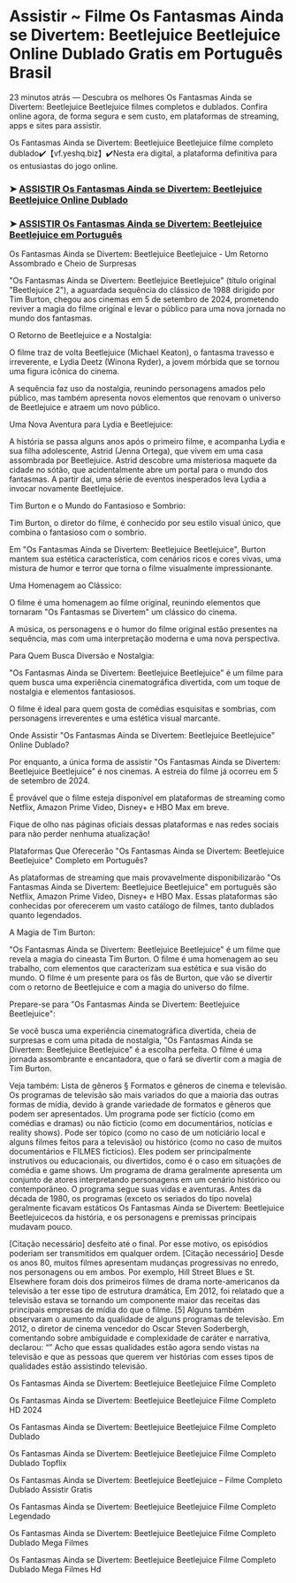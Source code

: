 # Assistir ~ Filme Os Fantasmas Ainda se Divertem: Beetlejuice Beetlejuice Online Dublado Gratis em Português Brasil

23 minutos atrás — Descubra os melhores Os Fantasmas Ainda se Divertem: Beetlejuice Beetlejuice filmes completos e dublados. Confira online agora, de forma segura e sem custo, em plataformas de streaming, apps e sites para assistir.

Os Fantasmas Ainda se Divertem: Beetlejuice Beetlejuice filme completo dublado✔️【vf.yeshq.biz】✔️Nesta era digital, a plataforma definitiva para os entusiastas do jogo online.


### ➤ [ASSISTIR Os Fantasmas Ainda se Divertem: Beetlejuice Beetlejuice Online Dublado](https://vf.yeshq.biz/pt/movie/917496)

### ➤ [ASSISTIR Os Fantasmas Ainda se Divertem: Beetlejuice Beetlejuice em Português](https://vf.yeshq.biz/pt/movie/917496)

Os Fantasmas Ainda se Divertem: Beetlejuice Beetlejuice - Um Retorno Assombrado e Cheio de Surpresas

"Os Fantasmas Ainda se Divertem: Beetlejuice Beetlejuice" (título original "Beetlejuice 2"), a aguardada sequência do clássico de 1988 dirigido por Tim Burton, chegou aos cinemas em 5 de setembro de 2024, prometendo reviver a magia do filme original e levar o público para uma nova jornada no mundo dos fantasmas.

O Retorno de Beetlejuice e a Nostalgia:

O filme traz de volta Beetlejuice (Michael Keaton), o fantasma travesso e irreverente, e Lydia Deetz (Winona Ryder), a jovem mórbida que se tornou uma figura icônica do cinema.

A sequência faz uso da nostalgia, reunindo personagens amados pelo público, mas também apresenta novos elementos que renovam o universo de Beetlejuice e atraem um novo público.

Uma Nova Aventura para Lydia e Beetlejuice:

A história se passa alguns anos após o primeiro filme, e acompanha Lydia e sua filha adolescente, Astrid (Jenna Ortega), que vivem em uma casa assombrada por Beetlejuice. Astrid descobre uma misteriosa maquete da cidade no sótão, que acidentalmente abre um portal para o mundo dos fantasmas. A partir daí, uma série de eventos inesperados leva Lydia a invocar novamente Beetlejuice.

Tim Burton e o Mundo do Fantasioso e Sombrio:

Tim Burton, o diretor do filme, é conhecido por seu estilo visual único, que combina o fantasioso com o sombrio.

Em "Os Fantasmas Ainda se Divertem: Beetlejuice Beetlejuice", Burton mantem sua estética característica, com cenários ricos e cores vivas, uma mistura de humor e terror que torna o filme visualmente impressionante.

Uma Homenagem ao Clássico:

O filme é uma homenagem ao filme original, reunindo elementos que tornaram "Os Fantasmas se Divertem" um clássico do cinema.

A música, os personagens e o humor do filme original estão presentes na sequência, mas com uma interpretação moderna e uma nova perspectiva.

Para Quem Busca Diversão e Nostalgia:

"Os Fantasmas Ainda se Divertem: Beetlejuice Beetlejuice" é um filme para quem busca uma experiência cinematográfica divertida, com um toque de nostalgia e elementos fantasiosos.

O filme é ideal para quem gosta de comédias esquisitas e sombrias, com personagens irreverentes e uma estética visual marcante.

Onde Assistir "Os Fantasmas Ainda se Divertem: Beetlejuice Beetlejuice" Online Dublado?

Por enquanto, a única forma de assistir "Os Fantasmas Ainda se Divertem: Beetlejuice Beetlejuice" é nos cinemas. A estreia do filme já ocorreu em 5 de setembro de 2024.

É provável que o filme esteja disponível em plataformas de streaming como Netflix, Amazon Prime Video, Disney+ e HBO Max em breve.

Fique de olho nas páginas oficiais dessas plataformas e nas redes sociais para não perder nenhuma atualização!

Plataformas Que Oferecerão "Os Fantasmas Ainda se Divertem: Beetlejuice Beetlejuice" Completo em Português?

As plataformas de streaming que mais provavelmente disponibilizarão "Os Fantasmas Ainda se Divertem: Beetlejuice Beetlejuice" em português são Netflix, Amazon Prime Video, Disney+ e HBO Max. Essas plataformas são conhecidas por oferecerem um vasto catálogo de filmes, tanto dublados quanto legendados.

A Magia de Tim Burton:

"Os Fantasmas Ainda se Divertem: Beetlejuice Beetlejuice" é um filme que revela a magia do cineasta Tim Burton. O filme é uma homenagem ao seu trabalho, com elementos que caracterizam sua estética e sua visão do mundo. O filme é um presente para os fãs de Burton, que vão se divertir com o retorno de Beetlejuice e com a magia do universo do filme.

Prepare-se para "Os Fantasmas Ainda se Divertem: Beetlejuice Beetlejuice":

Se você busca uma experiência cinematográfica divertida, cheia de surpresas e com uma pitada de nostalgia, "Os Fantasmas Ainda se Divertem: Beetlejuice Beetlejuice" é a escolha perfeita. O filme é uma jornada assombrante e encantadora, que o fará se divertir com a magia de Tim Burton.



Veja também: Lista de gêneros § Formatos e gêneros de cinema e televisão. Os programas de televisão são mais variados do que a maioria das outras formas de mídia, devido à grande variedade de formatos e gêneros que podem ser apresentados. Um programa pode ser fictício (como em comédias e dramas) ou não fictício (como em documentários, notícias e reality shows). Pode ser tópico (como no caso de um noticiário local e alguns filmes feitos para a televisão) ou histórico (como no caso de muitos documentários e FILMES fictícios). Eles podem ser principalmente instrutivos ou educacionais, ou divertidos, como é o caso em situações de comédia e game shows. Um programa de drama geralmente apresenta um conjunto de atores interpretando personagens em um cenário histórico ou contemporâneo. O programa segue suas vidas e aventuras. Antes da década de 1980, os programas (exceto os seriados do tipo novela) geralmente ficavam estáticos Os Fantasmas Ainda se Divertem: Beetlejuice Beetlejuicecos da história, e os personagens e premissas principais mudavam pouco.

[Citação necessário] desfeito até o final. Por esse motivo, os episódios poderiam ser transmitidos em qualquer ordem. [Citação necessário] Desde os anos 80, muitos filmes apresentam mudanças progressivas no enredo, nos personagens ou em ambos. Por exemplo, Hill Street Blues e St. Elsewhere foram dois dos primeiros filmes de drama norte-americanos da televisão a ter esse tipo de estrutura dramática, Em 2012, foi relatado que a televisão estava se tornando um componente maior das receitas das principais empresas de mídia do que o filme. [5] Alguns também observaram o aumento da qualidade de alguns programas de televisão. Em 2012, o diretor de cinema vencedor do Oscar Steven Soderbergh, comentando sobre ambiguidade e complexidade de caráter e narrativa, declarou: “” Acho que essas qualidades estão agora sendo vistas na televisão e que as pessoas que querem ver histórias com esses tipos de qualidades estão assistindo televisão.

Os Fantasmas Ainda se Divertem: Beetlejuice Beetlejuice Filme Completo

Os Fantasmas Ainda se Divertem: Beetlejuice Beetlejuice Filme Completo HD 2024

Os Fantasmas Ainda se Divertem: Beetlejuice Beetlejuice Filme Completo Dublado

Os Fantasmas Ainda se Divertem: Beetlejuice Beetlejuice Filme Completo Dublado Topflix

Os Fantasmas Ainda se Divertem: Beetlejuice Beetlejuice – Filme Completo Dublado Assistir Gratis

Os Fantasmas Ainda se Divertem: Beetlejuice Beetlejuice Filme Completo Legendado

Os Fantasmas Ainda se Divertem: Beetlejuice Beetlejuice Filme Completo Dublado Mega Filmes

Os Fantasmas Ainda se Divertem: Beetlejuice Beetlejuice Filme Completo Dublado Mega Filmes Hd
